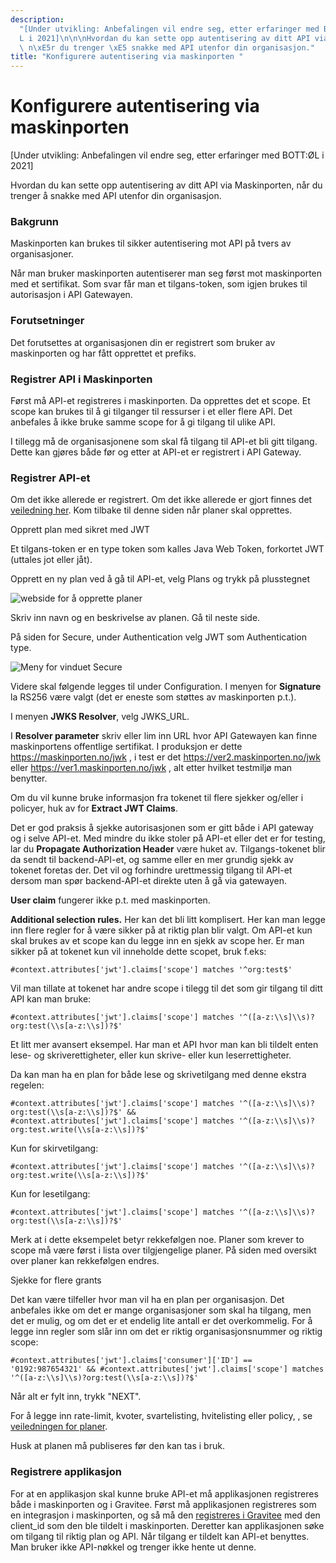 ```yaml
---
description:
  "[Under utvikling: Anbefalingen vil endre seg, etter erfaringer med BOTT:\xD8\
  L i 2021]\n\n\nHvordan du kan sette opp autentisering av ditt API via Maskinporten,\
  \ n\xE5r du trenger \xE5 snakke med API utenfor din organisasjon."
title: "Konfigurere autentisering via maskinporten "
---
```


# Konfigurere autentisering via maskinporten

[Under utvikling: Anbefalingen vil endre seg, etter erfaringer med BOTT:ØL i 2021]

Hvordan du kan sette opp autentisering av ditt API via Maskinporten, når du trenger å snakke med API utenfor din organisasjon.

### Bakgrunn

Maskinporten kan brukes til sikker autentisering mot API på tvers av organisasjoner.

Når man bruker maskinporten autentiserer man seg først mot maskinporten med et sertifikat. Som svar får man et tilgans-token, som igjen brukes til autorisasjon i API Gatewayen.

### Forutsetninger

Det forutsettes at organisasjonen din er registrert som bruker av maskinporten og har fått opprettet et prefiks.

### Registrer API i Maskinporten

Først må API-et registreres i maskinporten. Da opprettes det et scope. Et scope kan brukes til å gi tilganger til ressurser i et eller flere API. Det anbefales å ikke bruke samme scope for å gi tilgang til ulike API.

I tillegg må de organisasjonene som skal få tilgang til API-et bli gitt tilgang. Dette kan gjøres både før og etter at API-et er registrert i API Gateway.

### Registrer API-et

Om det ikke allerede er registrert. Om det ikke allerede er gjort finnes det [veiledning her](/docs/datadeling/veiledere/api-manager/api-manager-registrere-enkelt-api). Kom tilbake til denne siden når planer skal opprettes.

Opprett plan med sikret med JWT

Et tilgans-token er en type token som kalles Java Web Token, forkortet JWT (uttales jot eller jåt).

Opprett en ny plan ved å gå til API-et, velg Plans og trykk på plusstegnet

![webside for å opprette planer](/datadeling/img/image-20200928124644-1.png)

Skriv inn navn og en beskrivelse av planen. Gå til neste side.

På siden for Secure, under Authentication velg JWT som Authentication type.

![Meny for vinduet Secure](/datadeling/img/image-20201012173900-1.png)

Videre skal følgende legges til under Configuration.
I menyen for **Signature** la RS256 være valgt (det er eneste som støttes av maskinporten p.t.).

I menyen **JWKS Resolver**, velg JWKS_URL.

I **Resolver parameter** skriv eller lim inn URL hvor API Gatewayen kan finne maskinportens offentlige sertifikat. I produksjon er dette https://maskinporten.no/jwk , i test er det https://ver2.maskinporten.no/jwk eller https://ver1.maskinporten.no/jwk , alt etter hvilket testmiljø man benytter.

Om du vil kunne bruke informasjon fra tokenet til flere sjekker og/eller i policyer, huk av for **Extract JWT Claims**.

Det er god praksis å sjekke autorisasjonen som er gitt både i API gateway og i selve API-et. Med mindre du ikke stoler på API-et eller det er for testing, lar du **Propagate Authorization Header** være huket av. Tilgangs-tokenet blir da sendt til backend-API-et, og samme eller en mer grundig sjekk av tokenet foretas der. Det vil og forhindre urettmessig tilgang til API-et dersom man spør backend-API-et direkte uten å gå via gatewayen.

**User claim** fungerer ikke p.t. med maskinporten.

**Additional selection rules.** Her kan det bli litt komplisert. Her kan man legge inn flere regler for å være sikker på at riktig plan blir valgt. Om API-et kun skal brukes av et scope kan du legge inn en sjekk av scope her. Er man sikker på at tokenet kun vil inneholde dette scopet, bruk f.eks:

```Text
#context.attributes['jwt'].claims['scope'] matches '^org:test$'
```

Vil man tillate at tokenet har andre scope i tilegg til det som gir tilgang til ditt API kan man bruke:

```Text
#context.attributes['jwt'].claims['scope'] matches '^([a-z:\\s]\\s)?org:test(\\s[a-z:\\s])?$'
```

Et litt mer avansert eksempel. Har man et API hvor man kan bli tildelt enten lese- og skriverettigheter, eller kun skrive- eller kun leserrettigheter.

Da kan man ha en plan for både lese og skrivetilgang med denne ekstra regelen:

```Text
#context.attributes['jwt'].claims['scope'] matches '^([a-z:\\s]\\s)?org:test(\\s[a-z:\\s])?$' && #context.attributes['jwt'].claims['scope'] matches '^([a-z:\\s]\\s)?org:test.write(\\s[a-z:\\s])?$'
```

Kun for skirvetilgang:

```Text
#context.attributes['jwt'].claims['scope'] matches '^([a-z:\\s]\\s)?org:test.write(\\s[a-z:\\s])?$'
```

Kun for lesetilgang:

```Text
#context.attributes['jwt'].claims['scope'] matches '^([a-z:\\s]\\s)?org:test(\\s[a-z:\\s])?$'
```

Merk at i dette eksempelet betyr rekkefølgen noe. Planer som krever to scope må være først i lista over tilgjengelige planer. På siden med oversikt over planer kan rekkefølgen endres.

Sjekke for flere grants

Det kan være tilfeller hvor man vil ha en plan per organisasjon. Det anbefales ikke om det er mange organisasjoner som skal ha tilgang, men det er mulig, og om det er et endelig lite antall er det overkommelig. For å legge inn regler som slår inn om det er riktig organisasjonsnummer og riktig scope:

```Text
#context.attributes['jwt'].claims['consumer']['ID'] == '0192:987654321' && #context.attributes['jwt'].claims['scope'] matches '^([a-z:\\s]\\s)?org:test(\\s[a-z:\\s])?$'
```

Når alt er fylt inn, trykk "NEXT".

For å legge inn rate-limit, kvoter, svartelisting, hvitelisting eller policy, , se [veiledningen for planer](/docs/datadeling/veiledere/api-manager/opprette-plan).

Husk at planen må publiseres før den kan tas i bruk.

### Registrere applikasjon

For at en applikasjon skal kunne bruke API-et må applikasjonen registreres både i maskinporten og i Gravitee. Først må applikasjonen registreres som en integrasjon i maskinporten, og så må den [registreres i Gravitee](/docs/datadeling/veiledere/api-manager/api-manager-be-om-tilgang) med den client_id som den ble tildelt i maskinporten. Deretter kan applikasjonen søke om tilgang til riktig plan og API. Når tilgang er tildelt kan API-et benyttes. Man bruker ikke API-nøkkel og trenger ikke hente ut denne.

